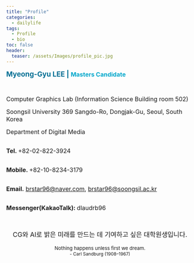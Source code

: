 ```yaml
---
title: "Profile"
categories:
  - dailylife
tags: 
  - Profile
  - bio
toc: false
header:
  teaser: /assets/Images/profile_pic.jpg
---
```


<b><span lang="EN-US" style="font-size:14pt;color:#006e93">Myeong-Gyu LEE | </span><span lang="EN-US" style="font-size:12.0pt;color:#00a7cb">Masters Candidate</span></b></p><br>
<p align="left" style="text-align:left;"><span style="font-size:12pt">Computer Graphics Lab (Information Science Building room 502)</span></p>
<p align="left" style="text-align:left;text-autospace:ideograph-numeric ideograph-other;word-break:keep-all"><span style="font-size:12pt">Soongsil University 369 Sangdo-Ro, Dongjak-Gu, Seoul, South Korea</span></p>
<span style="font-size:12pt">Department of Digital Media</span><br><br>

<p align="left" style="text-align:left;text-autospace:ideograph-numeric ideograph-other;word-break:keep-all"><span lang="EN-US" style="font-size:9pt"></span></p>  
<span lang="EN-US" style="font-size:12pt"><a rel="noreferrer noopener" target="_blank"><b>Tel. </b>+82-02-822-3924</a></span></p><br>
<span lang="EN-US" style="font-size:12pt"><a rel="noreferrer noopener" target="_blank"><b>Mobile. </b>+82-10-8234-3179</a></span></p><br>
<span lang="EN-US" style="font-size:12pt"><a rel="noreferrer noopener" target="_blank"><b>Email.</b> <a href="mailto:brstar96@naver.com" target="_blank" rel="noreferrer noopener">brstar96@naver.com</a>, <a href="mailto:brstar96@soongsil.ac.kr" target="_blank" rel="noreferrer noopener">brstar96@soongsil.ac.kr</a></span></p><br>
<span lang="EN-US" style="font-size:12pt"><a rel="noreferrer noopener" target="_blank"><b>Messenger(KakaoTalk): </b> dlaudrb96</a></span></p><br><br>

<center>
<span style="font-size:13pt">CG와 AI로 밝은 미래를 만드는 데 기여하고 싶은 대학원생입니다.</span> <br><br>
<span style="font-size: 13px;">Nothing happens unless first we dream.</span><br>
<span style="font-size: 12px;">- Carl Sandburg (1908–1967)</span>
</center>